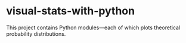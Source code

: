 # visual-stats-with-python

This project contains Python modules—each of which plots theoretical probability distributions.
